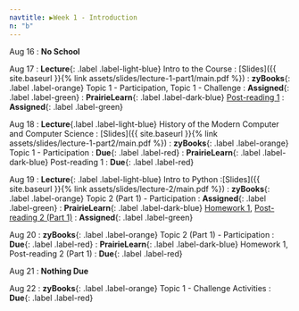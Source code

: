 ```yaml
---
navtitle: ▶Week 1 - Introduction
n: "b"
---
```


Aug 16
: **No School**

Aug 17
: **Lecture**{: .label .label-light-blue} Intro to the Course
	: [Slides]({{ site.baseurl }}{% link assets/slides/lecture-1-part1/main.pdf %})
: **zyBooks**{: .label .label-orange} Topic 1 - Participation, Topic 1 - Challenge
    : **Assigned**{: .label .label-green}
: **PrairieLearn**{: .label .label-dark-blue} [Post-reading 1](#)
    : **Assigned**{: .label .label-green}


Aug 18
: **Lecture**{.label .label-light-blue} History of the Modern Computer and Computer Science
	: [Slides]({{ site.baseurl }}{% link assets/slides/lecture-1-part2/main.pdf %})
: **zyBooks**{: .label .label-orange} Topic 1 - Participation
    : **Due**{: .label .label-red}
: **PrairieLearn**{: .label .label-dark-blue} Post-reading 1
    : **Due**{: .label .label-red}


Aug 19
: **Lecture**{: .label .label-light-blue} Intro to Python
	:[Slides]({{ site.baseurl }}{% link assets/slides/lecture-2/main.pdf %})
: **zyBooks**{: .label .label-orange} Topic 2 (Part 1) - Participation
    : **Assigned**{: .label .label-green}
: **PrairieLearn**{: .label .label-dark-blue} [Homework 1](https://www.prairielearn.org/pl/course_instance/128740/assessment/2312029), [Post-reading 2 (Part 1)](#)
    : **Assigned**{: .label .label-green}

Aug 20
: **zyBooks**{: .label .label-orange} Topic 2 (Part 1) - Participation
    : **Due**{: .label .label-red}
: **PrairieLearn**{: .label .label-dark-blue} Homework 1, Post-reading 2 (Part 1)
    : **Due**{: .label .label-red}

Aug 21
: **Nothing Due**

Aug 22
: **zyBooks**{: .label .label-orange} Topic 1 - Challenge Activities
    : **Due**{: .label .label-red}